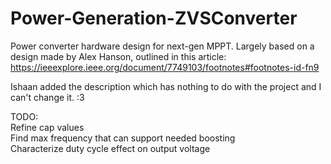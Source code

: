 # Power-Generation-ZVSConverter
Power converter hardware design for next-gen MPPT. 
Largely based on a design made by Alex Hanson, outlined in this article:
https://ieeexplore.ieee.org/document/7749103/footnotes#footnotes-id-fn9

Ishaan added the description which has nothing to do with the project and I can't change it. :3

TODO:  
  Refine cap values  
  Find max frequency that can support needed boosting  
  Characterize duty cycle effect on output voltage
